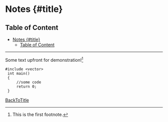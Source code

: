 # Notes {#title}

## Table of Content
<!-- @import "[TOC]" {cmd="toc" depthFrom=1 depthTo=6 orderedList=false} -->

<!-- code_chunk_output -->

- [Notes {#title}](#notes-title)
  - [Table of Content](#table-of-content)

<!-- /code_chunk_output -->


***


Some text upfront for demonstration![^1]



```cpp{.code .line-numbers highlight=4}
#include <vector>
 int main()
 {
     //some code
     return 0;
 }
```

[BackToTitle](#title)

[^1]: This is the first footnote.
